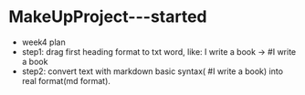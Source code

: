 # MakeUpProject---started
*  week4 plan
  * step1: drag first heading format to txt word, like: I write a book  -> #I write a book
  * step2: convert text with markdown basic syntax( #I write a book) into real format(md format).
